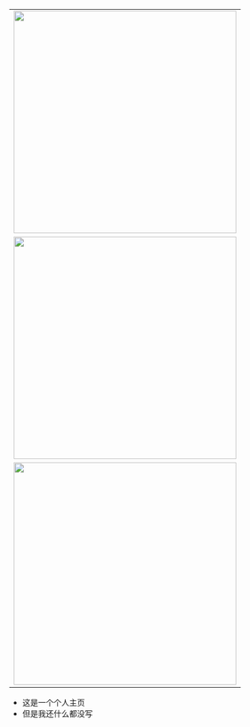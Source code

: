 <table align='right'>
<tr><td><img src="https://github-readme-stats.vercel.app/api?username=coperlm&count_private=true&show_icons=true&theme=cobalt" width="400"></td></tr>
<tr><td><img src="https://github-readme-stats.vercel.app/api/top-langs/?username=coperlm&layout=compact" width="400"></td></tr>
<tr><td><img src="https://github-profile-summary-cards.vercel.app/api/cards/profile-details?username=coperlm" width="400" /></td></tr>
</table>

- 这是一个个人主页
- 但是我还什么都没写

<!--
**coperlm/coperlm** is a ✨ _special_ ✨ repository because its `README.md` (this file) appears on your GitHub profile.

Here are some ideas to get you started:

- 🔭 I’m currently working on ...
- 🌱 I’m currently learning ...
- 👯 I’m looking to collaborate on ...
- 🤔 I’m looking for help with ...
- 💬 Ask me about ...
- 📫 How to reach me: ...
- 😄 Pronouns: ...
- ⚡ Fun fact: ...
-->
